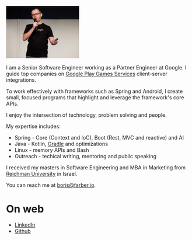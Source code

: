 
<img src="img/Header.jpg" width="200"/>

I am a Senior Software Engineer working as a Partner Engineer at Google. I guide top companies on 
[Google Play Games Services](https://developer.android.com/games/pgs/overview) client-server integrations.

To work effectively with frameworks such
as Spring and Android, I create small, focused programs that highlight and leverage the framework's core APIs.

I enjoy the intersection of technology, problem solving and people. 
 
My expertise includes:  
* Spring - Core (Context and IoC), Boot (Rest, MVC and reactive) and AI  
* Java - Kotlin, [Gradle](https://gradle.org/) and optimizations
* Linux - memory APIs and Bash
* Outreach - techical writing, mentoring and public speaking

I received my masters in Software Engineering and MBA in Marketing from [Reichman 
University](https://www.runi.ac.il/en/) in Israel.

You can reach me at <boris@farber.io>.

# On web
* [LinkedIn](https://www.linkedin.com/in/borisfarber/) 
* [Github](https://github.com/borisf) 
